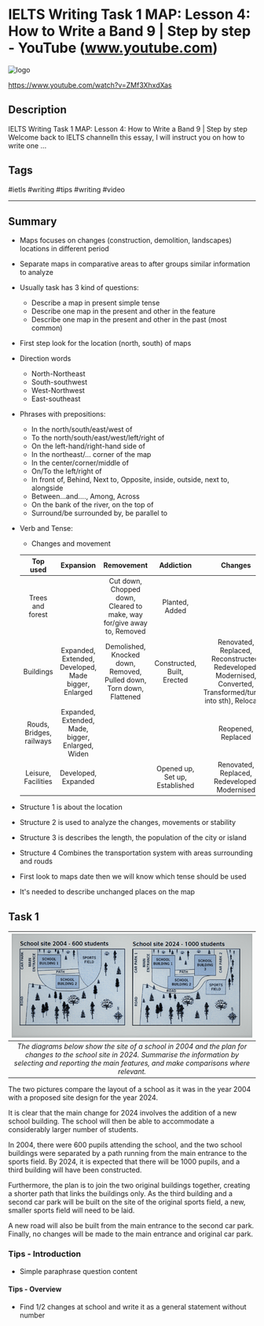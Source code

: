 # IELTS Writing Task 1 MAP: Lesson 4: How to Write a Band 9 | Step by step - YouTube (www.youtube.com)

![logo](https://img.youtube.com/vi/ZMf3XhxdXas/maxresdefault.jpg)

<https://www.youtube.com/watch?v=ZMf3XhxdXas>

## Description

IELTS Writing Task 1 MAP: Lesson 4: How to Write a Band 9 | Step by step Welcome back to IELTS channelIn this essay, I will instruct you on how to write one ...

## Tags

#ietls #writing #tips #writing #video

------------------------------------------------------------------------

## Summary
- Maps focuses on changes (construction, demolition, landscapes) locations in different period
- Separate maps in comparative areas to after groups similar information to analyze
- Usually task has 3 kind of questions:
  - Describe a map in present simple tense
  - Describe one map in the present and other in the feature
  - Describe one map in the present and other in the past (most common)
- First step look for the location (north, south) of maps
- Direction words
  - North-Northeast
  - South-southwest
  - West-Northwest
  - East-southeast
- Phrases with prepositions:
  - In the north/south/east/west of
  - To the north/south/east/west/left/right of
  - On the left-hand/right-hand side of
  - In the northeast/... corner of the map
  - In the center/corner/middle of
  - On/To the left/right of
  - In front of, Behind, Next to, Opposite, inside, outside, next to, alongside
  - Between...and...., Among, Across
  - On the bank of the river, on the top of
  - Surround/be surrounded by, be parallel to
- Verb and Tense:
  - Changes and movement

  | Top used | Expansion | Removement | Addiction | Changes |
  |:---:|:---:|:---:|:---:|:---:|
  | Trees and forest || Cut down, Chopped down, Cleared to make, way for/give away to, Removed | Planted, Added ||
  | Buildings | Expanded, Extended, Developed, Made bigger, Enlarged | Demolished, Knocked down, Removed, Pulled down, Torn down, Flattened | Constructed, Built, Erected | Renovated, Replaced, Reconstructed, Redeveloped, Modernised, Converted, Transformed/turned into sth), Relocated |
  | Rouds, Bridges, railways| Expanded, Extended, Made, bigger, Enlarged, Widen || | Reopened, Replaced |
  | Leisure, Facilities | Developed, Expanded || Opened up, Set up, Established | Renovated, Replaced, Redeveloped, Modernised |
- Structure 1 is about the location 
- Structure 2 is used to analyze the changes, movements or stability
- Structure 3 is describes the length, the population of the city or island
- Structure 4 Combines the transportation system with areas surrounding and rouds
- First look to maps date then we will know which tense should be used
- It's needed to describe unchanged places on the map


## Task 1
| ![](../images/8bc2d35d-b1c1-4dcb-803d-3646c2039e4d.png) |
| :---: |
| *The diagrams below show the site of a school in 2004 and the plan for changes to the school site in 2024. Summarise the information by selecting and reporting the main features, and make comparisons where relevant.* |

The two pictures compare the layout of a school as it was in the year 2004 with a proposed site design for the year 2024.

It is clear that the main change for 2024 involves the addition of a new school building. The school will then be able to accommodate a considerably larger number of students.

In 2004, there were 600 pupils attending the school, and the two school buildings were separated by a path running from the main entrance to the sports field. By 2024, it is expected that there will be 1000 pupils, and a third building will have been constructed.

Furthermore, the plan is to join the two original buildings together, creating a shorter path that links the buildings only. As the third building and a second car park will be built on the site of the original sports field, a new, smaller sports field will need to be laid.

A new road will also be built from the main entrance to the second car park. Finally, no changes will be made to the main entrance and original car park.



### Tips - Introduction
- Simple paraphrase question content

#### Tips - Overview
- Find 1/2 changes at school and write it as a general statement without number
